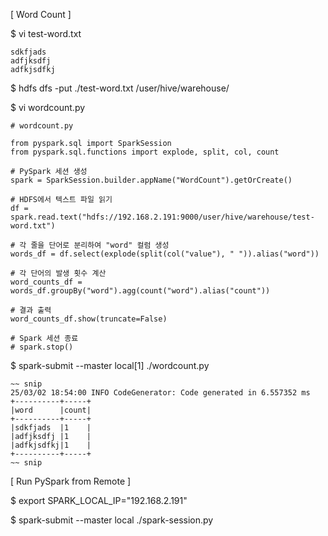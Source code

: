 
[ Word Count ]

$ vi test-word.txt
```
sdkfjads
adfjksdfj
adfkjsdfkj
```


$ hdfs dfs -put ./test-word.txt /user/hive/warehouse/


$ vi wordcount.py
```
# wordcount.py

from pyspark.sql import SparkSession
from pyspark.sql.functions import explode, split, col, count

# PySpark 세션 생성
spark = SparkSession.builder.appName("WordCount").getOrCreate()

# HDFS에서 텍스트 파일 읽기
df = spark.read.text("hdfs://192.168.2.191:9000/user/hive/warehouse/test-word.txt")

# 각 줄을 단어로 분리하여 "word" 컬럼 생성
words_df = df.select(explode(split(col("value"), " ")).alias("word"))

# 각 단어의 발생 횟수 계산
word_counts_df = words_df.groupBy("word").agg(count("word").alias("count"))

# 결과 출력
word_counts_df.show(truncate=False)

# Spark 세션 종료
# spark.stop()
```

$ spark-submit --master local[1] ./wordcount.py

```
~~ snip
25/03/02 18:54:00 INFO CodeGenerator: Code generated in 6.557352 ms
+----------+-----+
|word      |count|
+----------+-----+
|sdkfjads  |1    |
|adfjksdfj |1    |
|adfkjsdfkj|1    |
+----------+-----+
~~ snip
```


[ Run PySpark from Remote ]

$ export SPARK_LOCAL_IP="192.168.2.191"

$ spark-submit --master local ./spark-session.py

